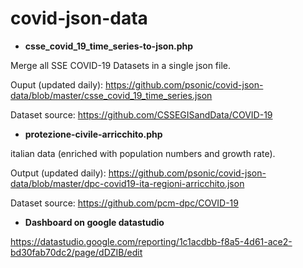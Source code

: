 # covid-json-data


- **csse_covid_19_time_series-to-json.php**

Merge all SSE COVID-19 Datasets in a single json file.

Ouput (updated daily): https://github.com/psonic/covid-json-data/blob/master/csse_covid_19_time_series.json

Dataset source: https://github.com/CSSEGISandData/COVID-19



- **protezione-civile-arricchito.php**

italian data (enriched with population numbers and growth rate).

Output (updated daily): https://github.com/psonic/covid-json-data/blob/master/dpc-covid19-ita-regioni-arricchito.json

Dataset source: https://github.com/pcm-dpc/COVID-19




- **Dashboard on google datastudio**

https://datastudio.google.com/reporting/1c1acdbb-f8a5-4d61-ace2-bd30fab70dc2/page/dDZIB/edit


